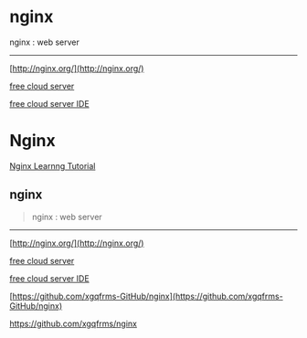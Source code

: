 # nginx
nginx : web server

***

[http://nginx.org/](http://nginx.org/)


[free cloud server](https://c9.io/xgqfrms/Nginx)

[free cloud server IDE](https://ide.c9.io/xgqfrms/nginx)








# Nginx 


[Nginx Learnng Tutorial](https://github.com/xgqfrms/Nginx)



## nginx

> nginx : web server

***

[http://nginx.org/](http://nginx.org/)


[free cloud server](https://c9.io/xgqfrms/Nginx)

[free cloud server IDE](https://ide.c9.io/xgqfrms/nginx)

[https://github.com/xgqfrms-GitHub/nginx](https://github.com/xgqfrms-GitHub/nginx)

https://github.com/xgqfrms/nginx






